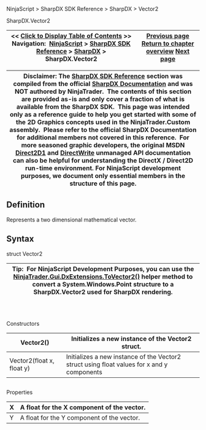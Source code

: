 ﻿
NinjaScript > SharpDX SDK Reference > SharpDX > Vector2

SharpDX.Vector2

| << [Click to Display Table of Contents](sharpdx_vector2.md) >> **Navigation:**     [NinjaScript](ninjascript-1.md) > [SharpDX SDK Reference](sharpdx_sdk_reference-1.md) > [SharpDX](sharpdx-1.md) > SharpDX.Vector2 | [Previous page](sharpdx_size2f-1.md) [Return to chapter overview](sharpdx-1.md) [Next page](sharpdx_direct2d1-1.md) |
| --- | --- |

| Disclaimer: The [SharpDX SDK Reference](sharpdx_sdk_reference-1.md) section was compiled from the official [SharpDX Documentation](http://sharpdx.org/) and was NOT authored by NinjaTrader.  The contents of this section are provided as-is and only cover a fraction of what is available from the SharpDX SDK.  This page was intended only as a reference guide to help you get started with some of the 2D Graphics concepts used in the NinjaTrader.Custom assembly.  Please refer to the official SharpDX Documentation for additional members not covered in this reference.  For more seasoned graphic developers, the original MSDN [Direct2D1](https://msdn.microsoft.com/en-us/library/windows/desktop/dd370990.aspx) and [DirectWrite](https://msdn.microsoft.com/en-us/library/windows/desktop/dd368038.aspx) unmanaged API documentation can also be helpful for understanding the DirectX / Direct2D run-time environment. For NinjaScript development purposes, we document only essential members in the structure of this page. |
| --- |

## Definition
Represents a two dimensional mathematical vector.
 
## Syntax
struct Vector2
 

| Tip:  For NinjaScript Development Purposes, you can use the [NinjaTrader.Gui.DxExtensions.ToVector2()](dxextensions_tovector2-1.md) helper method to convert a System.Windows.Point structure to a SharpDX.Vector2 used for SharpDX rendering. |
| --- |
## 
   

Constructors

| Vector2() | Initializes a new instance of the Vector2 struct. |
| --- | --- |
| Vector2(float x, float y) | Initializes a new instance of the Vector2 struct using float values for x and y components |
## 
## 
Properties

| X | A float for the X component of the vector. |
| --- | --- |
| Y | A float for the Y component of the vector. |
